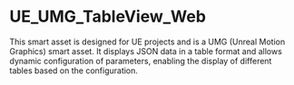 # UE_UMG_TableView_Web
This smart asset is designed for UE projects and is a UMG (Unreal Motion Graphics) smart asset. It displays JSON data in a table format and allows dynamic configuration of parameters, enabling the display of different tables based on the configuration.
